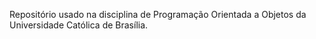 Repositório usado na disciplina de Programação Orientada a Objetos da Universidade Católica de Brasília.
